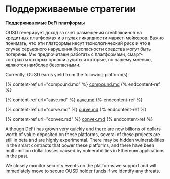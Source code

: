 # Поддерживаемые стратегии

**Поддерживаемые DeFi платформы**

OUSD генерирует доход за счет размещения стейблкоинов на кредитных платформах и в пулах ликвидности маркет-мейкеров. Важно понимать, что эти платформы несут технологический риск и что в случае серьезного нарушения безопасности средства могут быть потеряны. Мы предпочитаем работать с платформами, смарт-контракты которых прошли аудиты и которые, по нашему мнению, являются наиболее безопасными.

Currently, OUSD earns yield from the following platform(s):

{% content-ref url="compound.md" %}
[compound.md](compound.md)
{% endcontent-ref %}

{% content-ref url="aave.md" %}
[aave.md](aave.md)
{% endcontent-ref %}

{% content-ref url="curve.md" %}
[curve.md](curve.md)
{% endcontent-ref %}

{% content-ref url="convex.md" %}
[convex.md](convex.md)
{% endcontent-ref %}

Although DeFi has grown very quickly and there are now billions of dollars worth of value deposited on these platforms, several of these projects are still in beta and are highly experimental. There may be hidden vulnerabilities in the smart contracts that power these platforms, and there have been multi-million dollar losses caused by vulnerabilities in Ethereum applications in the past.

We closely monitor security events on the platforms we support and will immediately move to secure OUSD holder funds if we identify any threats.
